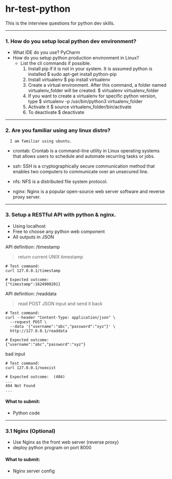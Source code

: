 # hr-test-python

This is the interview questions for python dev skills.

---
### 1. How do you setup local python dev environment?  
- What IDE do you use?
  PyCharm
- How do you setup python production environment in Linux?
  - List the cli commands if possible.
    1. Install pip if it is not in your system. It is assumed python is installed
      $ sudo apt-get install python-pip
    2. Install virtualenv
       $ pip install virtualenv
    3. Create a virtual environment. After this command, a folder named virtualenv_folder will be created.
       $ virtualenv virtualenv_folder
    4.  If you want to create a virtualenv for specific python version, type
       $ virtualenv -p /usr/bin/python3 virtualenv_folder
    5. Activate it
       $ source virtualenv_folder/bin/activate
    6. To deactivate
       $ deactivate
    

---
### 2. Are you familiar using any linux distro?
      I am familiar using ubuntu.
- crontab: Crontab is a command-line utility in Linux operating systems that allows users to schedule and automate recurring tasks or jobs.
  
- ssh: SSH is a cryptographically secure communication method that enables two computers to communicate over an unsecured line. 
  
- nfs:  NFS is a distributed file system protocol.
  
- nginx: Nginx is a popular open-source web server software and reverse proxy server.

  
---
### 3. Setup a RESTful API with python & nginx.
- Using localhost
- Free to choose any python web component
- All outputs in JSON

API definition: /timestamp
> return current UNIX timestamp
```
# Test command:
curl 127.0.0.1/timestamp

# Expected outcome:
{"timestamp":1624900201}
```

API definition: /readdata
> read POST JSON input and send it back
```
# Test command:
curl --header "Content-Type: application/json" \
  --request POST \
  --data '{"username":"abc","password":"xyz"}' \
  http://127.0.0.1/readdata

# Expected outcome:
{"username":"abc","password":"xyz"}
```

bad input
```
# Test command:
curl 127.0.0.1/noexist

# Expected outcome:  (404)
... 
404 Not Found 
...
```

#### What to submit:
- Python code

---
### 3.1 Nginx (Optional)
- Use Nginx as the front web server (reverse proxy)
- deploy python program on port 8000

#### What to submit:
- Nginx server config
